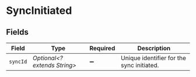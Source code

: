 # SyncInitiated


## Fields

| Field                                     | Type                                      | Required                                  | Description                               |
| ----------------------------------------- | ----------------------------------------- | ----------------------------------------- | ----------------------------------------- |
| `syncId`                                  | *Optional<? extends String>*              | :heavy_minus_sign:                        | Unique identifier for the sync initiated. |